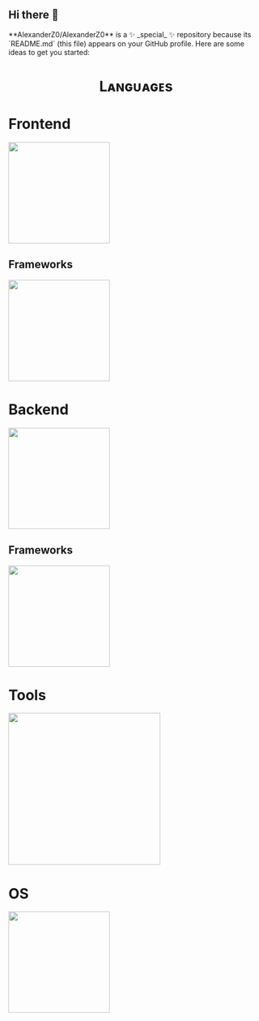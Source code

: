 ## Hi there 👋

<!-->
**AlexanderZ0/AlexanderZ0** is a ✨ _special_ ✨ repository because its `README.md` (this file) appears on your GitHub profile.

Here are some ideas to get you started:

<h1 align="center">Lᴀɴɢᴜᴀɢᴇs </h1> 
<p align="center">
<h1 align="left">Frontend</h1>
 <img width="200px"  src="https://skillicons.dev/icons?i=html,css,js,bootstrap,line=10"/>

 <h2 align="left">Frameworks</h2>
<img width="200px"  src="https://skillicons.dev/icons?i=react,vue,angular,line=10"/>

<h1 align="left">Backend</h1>
<img width="200px"  src="https://skillicons.dev/icons?i=py,php,mysql,line=10"/>

 <h2 align="left">Frameworks</h2>
<img width="200px"  src="https://skillicons.dev/icons?i=django,nodejs,spring,line=10"/>

<h1 align="left">Tools</h1>
<img width="300px"  src="https://skillicons.dev/icons?i=git,github,docker,anaconda,flask,gmail,ts,vscode,visualstudio,line=10"/>

<h1 align="left">OS</h1>
 <img width="200px"  src="https://skillicons.dev/icons?i=windows,linux,line=10"/>

